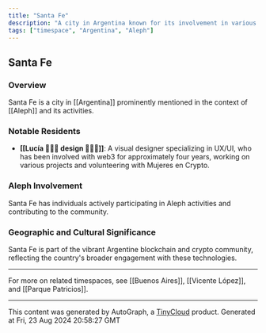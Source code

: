 ```yaml
---
title: "Santa Fe"
description: "A city in Argentina known for its involvement in various Aleph activities."
tags: ["timespace", "Argentina", "Aleph"]
---
```


## Santa Fe

### Overview
Santa Fe is a city in [[Argentina]] prominently mentioned in the context of [[Aleph]] and its activities.

### Notable Residents
- **[[Lucía 👩🏻‍💻 design 👩🏻‍🎨]]**: A visual designer specializing in UX/UI, who has been involved with web3 for approximately four years, working on various projects and volunteering with Mujeres en Crypto.

### Aleph Involvement
Santa Fe has individuals actively participating in Aleph activities and contributing to the community.

### Geographic and Cultural Significance
Santa Fe is part of the vibrant Argentine blockchain and crypto community, reflecting the country's broader engagement with these technologies. 

---

For more on related timespaces, see [[Buenos Aires]], [[Vicente López]], and [[Parque Patricios]].

---
This content was generated by AutoGraph, a [TinyCloud](https://tinycloud.xyz/) product.
Generated at Fri, 23 Aug 2024 20:58:27 GMT